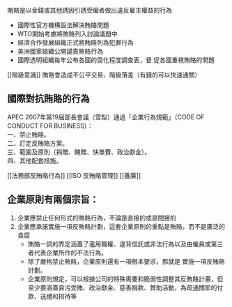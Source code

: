   
賄賂是以金錢或其他誘因引誘受僱者做出違反雇主權益的行為  
- 國際性官方機構設法解決賄賂問題  
- WTO開始考慮將賄賂列入討論議題中  
- 經濟合作發展組織正式將賄賂列為犯罪行為  
- 美洲國家組織公開譴責賄賂行為  
- 國際透明組織每年公布各國的腐化程度調查表，督  促各國重視賄賂的問題  

[[階級意識]]
	賄賂會造成不公平交易、階級落差（有錢的可以快速通關）
## 國際對抗賄賂的行為

APEC 2007年第19屆部長會議（雪梨）通過「企業行為規範」（CODE OF CONDUCT FOR BUSINESS）：  
一、禁止賄賂。  
二、訂定反賄賂方案。  
三、範圍及原則（捐贈、餽贈、快單費、政治獻金）。  
四、其他配套措施。

[[法務部反賄賂行為]]
[[ISO 反賄賂管理]]
[[養廉]]

## 企業原則有兩個宗旨：  

1. 企業應禁止任何形式的賄賂行為，不論是直接的或是間接的  
2. 企業應承諾實施一項反賄賂計劃，這套企業原則的重點是賄賂，而不是廣泛的貪腐  
	- 賄賂一詞的界定涵蓋了濫用職權、違背信託或非法行為以及由僱員或第三者代表企業所作的不法行為。  
	- 除了嚴格禁止賄賂，企業原則還有一項根本要求，那就是 實施一項反賄賂計劃。  
	- 企業原則規定，可以根據公司的特殊需要和脆弱性調整其反賄賂計畫，但至少要涵蓋貪污受賄、政治獻金、慈善捐款、贊助活動，為疏通關節的付款、送禮和招待等